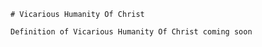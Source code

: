 
    # Vicarious Humanity Of Christ

    Definition of Vicarious Humanity Of Christ coming soon
    